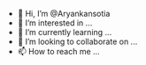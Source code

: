 - 👋 Hi, I’m @Aryankansotia
- 👀 I’m interested in ...
- 🌱 I’m currently learning ...
- 💞️ I’m looking to collaborate on ...
- 📫 How to reach me ...

<!---
Aryankansotia/Aryankansotia is a ✨ special ✨ repository because its `README.md` (this file) appears on your GitHub profile.
You can click the Preview link to take a look at your changes.
--->
